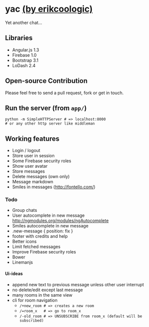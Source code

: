 yac [(by erikcoologic)](https://github.com/ecoologic)
===

Yet another chat...

## Libraries

* Angular.js 1.3
* Firebase 1.0
* Bootstrap 3.1
* LoDash 2.4

## Open-source Contribution

Please feel free to send a pull request, fork or get in touch.

## Run the server (from `app/`)

    python -m SimpleHTTPServer # => localhost:8000
    # or any other http server like middleman

## Working features

* Login / logout
* Store user in session
* Some Firebase security roles
* Show user avatar
* Store messages
* Delete messages (own only)
* Message markdown
* Smiles in messages (http://fontello.com/)

### Todo

* Group chats
* User autocomplete in new message http://ngmodules.org/modules/ngAutocomplete
* Smiles autocomplete in new message
* .new-message { position: fix }
* footer with credits and help
* Better icons
* Limit fetched messages
* Improve Firebase security roles
* Bower
* Linemanjs

#### Ui-ideas

* append new text to previous message unless other user interrupt
* no delete/edit except last message
* many rooms in the same view
* cli for room navigation
  - `/+new_room # => creates a new room`
  - `/=room_x   # => go to room_x`
  - `/-old_room # => UNSUBSCRIBE from room_x (default will be subscribed)`
